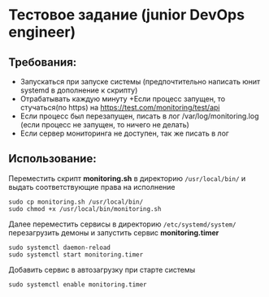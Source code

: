 # Тестовое задание (junior DevOps engineer)

## Требования:
+ Запускаться при запуске системы (предпочтительно написать юнит systemd в дополнение к скрипту)
+ Отрабатывать каждую минуту
+Если процесс запущен, то стучаться(по https) на https://test.com/monitoring/test/api
+ Если процесс был перезапущен, писать в лог /var/log/monitoring.log (если процесс не запущен, то ничего не делать) 
+ Если сервер мониторинга не доступен, так же писать в лог


## Использование:
Переместить скрипт **monitoring.sh** в директорию ```/usr/local/bin/``` и выдать соответствующие права на исполнение

```
sudo cp monitoring.sh /usr/local/bin/
sudo chmod +x /usr/local/bin/monitoring.sh
```

Далее переместить сервисы в директорию ```/etc/systemd/system/``` перезагрузить демоны и запустить сервис **monitoring.timer**

```
sudo systemctl daemon-reload
sudo systemctl start monitoring.timer
```

Добавить сервис в автозагрузку при старте системы

```
sudo systemctl enable monitoring.timer
```